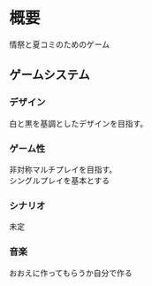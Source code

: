 # 概要

情祭と夏コミのためのゲーム

## ゲームシステム

### デザイン

白と黒を基調としたデザインを目指す。

### ゲーム性

非対称マルチプレイを目指す。 \
シングルプレイを基本とする

### シナリオ

未定

### 音楽

おおえに作ってもらうか自分で作る
